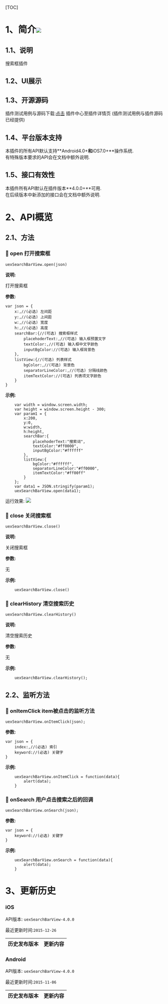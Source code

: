[TOC]
# 1、简介[![](http://appcan-download.oss-cn-beijing.aliyuncs.com/%E5%85%AC%E6%B5%8B%2Fgf.png)]()
## 1.1、说明
搜索框插件

## 1.2、UI展示

## 1.3、开源源码
插件测试用例与源码下载:[点击](http://plugin.appcan.cn/details.html?id=474_index ) 插件中心至插件详情页 (插件测试用例与插件源码已经提供)

## 1.4、平台版本支持
本插件的所有API默认支持**Android4.0+**和**iOS7.0+**操作系统.  
有特殊版本要求的API会在文档中额外说明.

## 1.5、接口有效性
本插件所有API默认在插件版本**4.0.0+**可用.  
在后续版本中新添加的接口会在文档中额外说明.

# 2、API概览

## 2.1、方法

### 🍭 open 打开搜索框

`uexSearchBarView.open(json)`  

**说明:**

  
打开搜索框

**参数:**

  

```
var json = {
    x:,//(必选) 左间距
    y:,//(必选) 上间距
    w:,//(必选) 宽度
    h:,//(必选) 高度
    searchBar:{//(可选) 搜索框样式
        placehoderText:,//(可选) 输入框预置文字
        textColor:,//(可选) 输入框中文字颜色
        inputBgColor://(可选) 输入框背景色
    },
    listView:{//(可选) 列表样式
        bgColor:,//(可选) 背景色
        separatorLineColor:,//(可选) 分隔线颜色
        itemTextColor://(可选) 列表项文字颜色
    }
}
```

**示例:**

```
    var width = window.screen.width;
    var height = window.screen.height - 300;
    var param1 = {
        x:200,
        y:0,
        w:width,
        h:height,
        searchBar:{
            placehoderText:"搜索词",
            textColor:"#ff0000",
            inputBgColor:"#ffffff"
        },
        listView:{
            bgColor:"#ffffff",
            separatorLineColor:"#ff0000",
            itemTextColor:"#ff00ff"
        }
    };
    var data1 = JSON.stringify(param1);
    uexSearchBarView.open(data1);
```
运行效果:
![](/docImg/975/u10&#40;1&#41;.png)

### 🍭 close 关闭搜索框  

```
uexSearchBarView.close()
```

**说明:**

  
关闭搜索框  

**参数:**

无

**示例:**

```
    uexSearchBarView.close()
```

### 🍭 clearHistory 清空搜索历史

```
uexSearchBarView.clearHistory()
```  

**说明:**

  
清空搜索历史  

**参数:**

无

**示例:**

```
    uexSearchBarView.clearHistory();
```
## 2.2、监听方法

### 🍭 onItemClick item被点击的监听方法

`uexSearchBarView.onItemClick(json);`

**参数:**

  

```
var json = {
    index:,//(必选) 索引
    keyword://(必选) 关键字
}
```

**示例:**

```
    uexSearchBarView.onItemClick = function(data){
        alert(data);
    }
```

### 🍭 onSearch 用户点击搜索之后的回调

`uexSearchBarView.onSearch(json);`

**参数:**

```
var json = {
    keyword://(必选) 关键字
}
```

**示例:**

```
    uexSearchBarView.onSearch = function(data){
        alert(data);
    }
```
# 3、更新历史

### iOS

API版本: `uexSearchBarView-4.0.0`

最近更新时间:`2015-12-26`

| 历史发布版本 | 更新内容 |
| ----- | ----- |

### Android

API版本: `uexSearchBarView-4.0.0`

最近更新时间:`2015-11-06`

| 历史发布版本 | 更新内容 |
| ----- | ----- |
